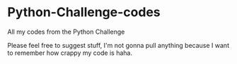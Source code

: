 # Python-Challenge-codes
All my codes from the Python Challenge

Please feel free to suggest stuff, I'm not gonna pull anything because I want to remember how crappy my code is haha. 
